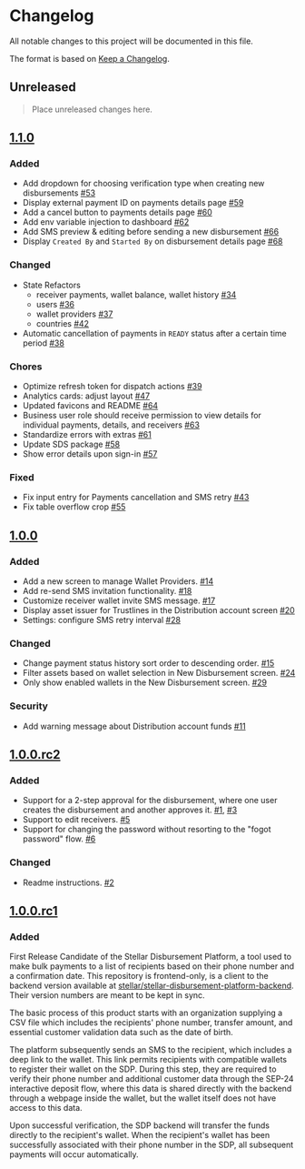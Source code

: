 # Changelog

All notable changes to this project will be documented in this file.

The format is based on [Keep a Changelog](https://keepachangelog.com/en/1.0.0/).

## Unreleased

> Place unreleased changes here.

## [1.1.0](https://github.com/stellar/stellar-disbursement-platform-backend/compare/1.0.1...1.1.0)

### Added
- Add dropdown for choosing verification type when creating new disbursements [#53](https://github.com/stellar/stellar-disbursement-platform-frontend/pull/53)
- Display external payment ID on payments details page [#59](https://github.com/stellar/stellar-disbursement-platform-frontend/pull/59)
- Add a cancel button to payments details page [#60](https://github.com/stellar/stellar-disbursement-platform-frontend/pull/60)
- Add env variable injection to dashboard [#62](https://github.com/stellar/stellar-disbursement-platform-frontend/pull/62)
- Add SMS preview & editing before sending a new disbursement [#66](https://github.com/stellar/stellar-disbursement-platform-frontend/pull/66)
- Display `Created By` and `Started By` on disbursement details page [#68](https://github.com/stellar/stellar-disbursement-platform-frontend/pull/68)


### Changed

- State Refactors
  - receiver payments, wallet balance, wallet history [#34](https://github.com/stellar/stellar-disbursement-platform-frontend/pull/34)
  - users [#36](https://github.com/stellar/stellar-disbursement-platform-frontend/pull/36)
  - wallet providers [#37](https://github.com/stellar/stellar-disbursement-platform-frontend/pull/37)
  - countries [#42](https://github.com/stellar/stellar-disbursement-platform-frontend/pull/42)
- Automatic cancellation of payments in `READY` status after a certain time period [#38](https://github.com/stellar/stellar-disbursement-platform-frontend/pull/38)


### Chores
- Optimize refresh token for dispatch actions [#39](https://github.com/stellar/stellar-disbursement-platform-frontend/pull/39)
- Analytics cards: adjust layout [#47](https://github.com/stellar/stellar-disbursement-platform-frontend/pull/47)
- Updated favicons and README [#64](https://github.com/stellar/stellar-disbursement-platform-frontend/pull/64)
- Business user role should receive permission to view details for individual payments, details, and receivers [#63](https://github.com/stellar/stellar-disbursement-platform-frontend/pull/63)
- Standardize errors with extras [#61](https://github.com/stellar/stellar-disbursement-platform-frontend/pull/61)
- Update SDS package [#58](https://github.com/stellar/stellar-disbursement-platform-frontend/pull/58)
- Show error details upon sign-in [#57](https://github.com/stellar/stellar-disbursement-platform-frontend/pull/57)


### Fixed
- Fix input entry for Payments cancellation and SMS retry [#43](https://github.com/stellar/stellar-disbursement-platform-frontend/pull/43)
- Fix table overflow crop [#55](https://github.com/stellar/stellar-disbursement-platform-frontend/pull/55)


## [1.0.0](https://github.com/stellar/stellar-disbursement-platform-backend/compare/1.0.0-rc2...1.0.0)

### Added

- Add a new screen to manage Wallet Providers.
  [#14](https://github.com/stellar/stellar-disbursement-platform-frontend/pull/14)
- Add re-send SMS invitation functionality.
  [#18](https://github.com/stellar/stellar-disbursement-platform-frontend/pull/18)
- Customize receiver wallet invite SMS message.
  [#17](https://github.com/stellar/stellar-disbursement-platform-frontend/pull/17)
- Display asset issuer for Trustlines in the Distribution account screen
  [#20](https://github.com/stellar/stellar-disbursement-platform-frontend/pull/20)
- Settings: configure SMS retry interval
  [#28](https://github.com/stellar/stellar-disbursement-platform-frontend/pull/28)

### Changed

- Change payment status history sort order to descending order.
  [#15](https://github.com/stellar/stellar-disbursement-platform-frontend/pull/15)
- Filter assets based on wallet selection in New Disbursement screen.
  [#24](https://github.com/stellar/stellar-disbursement-platform-frontend/pull/24)
- Only show enabled wallets in the New Disbursement screen.
  [#29](https://github.com/stellar/stellar-disbursement-platform-frontend/pull/29)

### Security

- Add warning message about Distribution account funds
  [#11](https://github.com/stellar/stellar-disbursement-platform-frontend/pull/11)

## [1.0.0.rc2](https://github.com/stellar/stellar-disbursement-platform-backend/compare/1.0.0-rc1...1.0.0-rc2)

### Added

- Support for a 2-step approval for the disbursement, where one user creates the
  disbursement and another approves it.
  [#1](https://github.com/stellar/stellar-disbursement-platform-frontend/pull/1),
  [#3](https://github.com/stellar/stellar-disbursement-platform-frontend/pull/3)
- Support to edit receivers.
  [#5](https://github.com/stellar/stellar-disbursement-platform-frontend/pull/5)
- Support for changing the password without resorting to the "fogot password"
  flow.
  [#6](https://github.com/stellar/stellar-disbursement-platform-frontend/pull/6)

### Changed

- Readme instructions.
  [#2](https://github.com/stellar/stellar-disbursement-platform-frontend/pull/2)

## [1.0.0.rc1](https://github.com/stellar/stellar-disbursement-platform-frontend/releases/tag/1.0.0-rc1)

### Added

First Release Candidate of the Stellar Disbursement Platform, a tool used to
make bulk payments to a list of recipients based on their phone number and a
confirmation date. This repository is frontend-only, is a client to the backend
version available at [stellar/stellar-disbursement-platform-backend]. Their
version numbers are meant to be kept in sync.

The basic process of this product starts with an organization supplying a CSV
file which includes the recipients' phone number, transfer amount, and essential
customer validation data such as the date of birth.

The platform subsequently sends an SMS to the recipient, which includes a deep
link to the wallet. This link permits recipients with compatible wallets to
register their wallet on the SDP. During this step, they are required to verify
their phone number and additional customer data through the SEP-24 interactive
deposit flow, where this data is shared directly with the backend through a
webpage inside the wallet, but the wallet itself does not have access to this
data.

Upon successful verification, the SDP backend will transfer the funds directly
to the recipient's wallet. When the recipient's wallet has been successfully
associated with their phone number in the SDP, all subsequent payments will
occur automatically.

[stellar/stellar-disbursement-platform-backend]:
  https://github.com/stellar/stellar-disbursement-platform-backend
